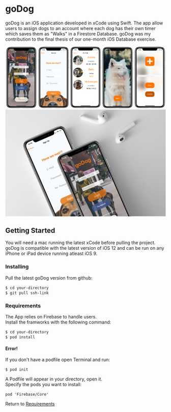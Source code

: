 # goDog
goDog is an iOS application developed in xCode using Swift. The app allow users to assign dogs to an account where each dog has their own timer which saves them as "Walks" in a Firestore Database. goDog was my contribution to the final thesis of our one-month iOS Database exercise.

![goDog1](Screenshots/goDog-MoshIphoneX.png)
![goDog2](Screenshots/goDog-MoshIphoneX3.png)

## Getting Started
You will need a mac running the latest xCode before pulling the project.  
goDog is compatible with the latest version of iOS 12 and can be run on any iPhone or iPad device running atleast iOS 9.

### Installing
Pull the latest goDog version from github:
```
$ cd your-directory
$ git pull ssh-link
```

### Requirements
The App relies on Firebase to handle users.  
Install the framworks with the following command:
```
$ cd your-directory
$ pod install
```

#### Error!
If you don't have a podfile open Terminal and run:
```
$ pod init
```
A Podfile will appear in your directory, open it.  
Specify the pods you want to install:
```
pod 'Firebase/Core'
```
Return to [Requirements](#Requirements)
